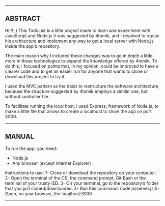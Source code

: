 ------------
ABSTRACT
-
Hi!!! ;)
This TodoList is a little project made to learn and experiment with JavaScript and Node.js
It was suggested by 4tomik, and I resolved to replan his architecture and implement any way to get a local server with Node.js inside the app's repository.

The main reason why I included these changes was to go in depth a little more in these technologies to expand the knowledge offered by 4tomik. To do this, I focused on points that, in my opinion, could be improved to have a clearer code and to get an easier run for anyone that wants to clone or download this project to try it.

I used the MVC pattern as the basis to restructure the software architecture, because the structure suggested by 4tomik employs a similar one, but without controller file. 

To facilitate running the local host, I used Express, framework of Node.js, to make a little file that allows to create a localhost to show the app on port 3000.

------------
MANUAL
-
To run the app, you need:
  - Node.js
  - Any browser (except Internet Explorer)

Instructions to use:
  1- Clone or download the repository on your computer.
  2- Open the terminal of the OS, the command prompt, Git Bash or the terminal of your trusty IED.
  3- On your terminal, go to the repository’s folder that you just cloned/downloaded.
  4- Run this command:  node js/server.js
  5- Open, on your browser, the localhost:3000

------------
